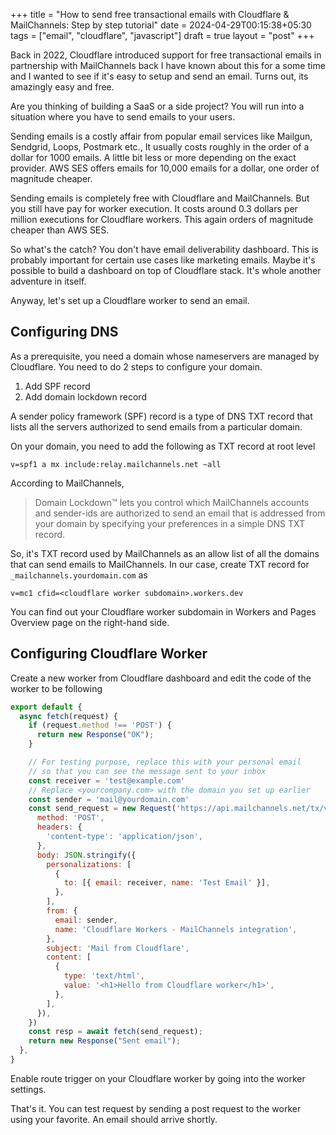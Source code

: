 +++
title = "How to send free transactional emails with Cloudflare & MailChannels: Step by step tutorial"
date = 2024-04-29T00:15:38+05:30
tags = ["email", "cloudflare", "javascript"]
draft = true
layout = "post"
+++

Back in 2022, Cloudflare introduced support for free transactional emails in partnership with MailChannels back
I have known about this for a some time and I wanted to see if it's easy to setup and send an email.
Turns out, its amazingly easy and free.

<!--more-->

Are you thinking of building a SaaS or a side project?
You will run into a situation where you have to send emails to your users.

Sending emails is a costly affair from popular email services like Mailgun, Sendgrid, Loops, Postmark etc.,
It usually costs roughly in the order of a dollar for 1000 emails.
A little bit less or more depending on the exact provider.
AWS SES offers emails for 10,000 emails for a dollar, one order of magnitude cheaper.

Sending emails is completely free with Cloudflare and MailChannels.
But you still have pay for worker execution.
It costs around 0.3 dollars per million executions for Cloudflare workers.
This again orders of magnitude cheaper than AWS SES.

So what's the catch? You don't have email deliverability dashboard.
This is probably important for certain use cases like marketing emails.
Maybe it's possible to build a dashboard on top of Cloudflare stack.
It's whole another adventure in itself.

Anyway, let's set up a Cloudflare worker to send an email.


## Configuring DNS

As a prerequisite, you need a domain whose nameservers are managed by Cloudflare.
You need to do 2 steps to configure your domain.

1. Add SPF record
2. Add domain lockdown record

A sender policy framework (SPF) record is a type of DNS TXT record that lists all the servers authorized to send emails from a particular domain.

On your domain, you need to add the following as TXT record at root level

```
v=spf1 a mx include:relay.mailchannels.net ~all
```

According to MailChannels,

> Domain Lockdown™ lets you control which MailChannels accounts and sender-ids are authorized to send an email that is addressed from your domain by specifying your preferences in a simple DNS TXT record.

So, it's TXT record used by MailChannels as an allow list of all the domains that can send emails to MailChannels.
In our case, create TXT record for `_mailchannels.yourdomain.com` as

```
v=mc1 cfid=<cloudflare worker subdomain>.workers.dev
```

You can find out your Cloudflare worker subdomain in Workers and Pages Overview page on the right-hand side.


## Configuring Cloudflare Worker

Create a new worker from Cloudflare dashboard and edit the code of the worker to be following

```js
export default {
  async fetch(request) {
    if (request.method !== 'POST') {
      return new Response("OK");
    }

    // For testing purpose, replace this with your personal email
    // so that you can see the message sent to your inbox
    const receiver = 'test@example.com'
    // Replace <yourcompany.com> with the domain you set up earlier
    const sender = 'mail@yourdomain.com'
    const send_request = new Request('https://api.mailchannels.net/tx/v1/send', {
      method: 'POST',
      headers: {
        'content-type': 'application/json',
      },
      body: JSON.stringify({
        personalizations: [
          {
            to: [{ email: receiver, name: 'Test Email' }],
          },
        ],
        from: {
          email: sender,
          name: 'Cloudflare Workers - MailChannels integration',
        },
        subject: 'Mail from Cloudflare',
        content: [
          {
            type: 'text/html',
            value: '<h1>Hello from Cloudflare worker</h1>',
          },
        ],
      }),
    })
    const resp = await fetch(send_request);
    return new Response("Sent email");
  },
}
```

Enable route trigger on your Cloudflare worker by going into the worker settings.

That's it.
You can test request by sending a post request to the worker using your favorite.
An email should arrive shortly.

